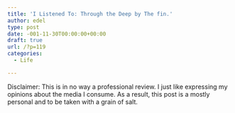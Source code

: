 ```yaml
---
title: 'I Listened To: Through the Deep by The fin.'
author: edel
type: post
date: -001-11-30T00:00:00+00:00
draft: true
url: /?p=119
categories:
  - Life

---
```

Disclaimer: This is in no way a professional review. I just like expressing my opinions about the media I consume. As a result, this post is a mostly personal and to be taken with a grain of salt.
